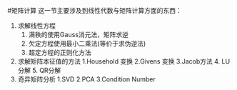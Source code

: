 #矩阵计算
这一节主要涉及到线性代数与矩阵计算方面的东西：
1. 求解线性方程
    1. 满秩的使用Gauss消元法，矩阵求逆
    2. 欠定方程使用最小二乘法(等价于求伪逆法)
    3. 超定方程的正则化方法
2. 求解矩阵本征值的方法
    1.Household 变换
    2.Givens 变换
    3.Jacob方法
    4. LU分解
    5. QR分解
3. 奇异矩阵分析
    1.SVD
    2.PCA
    3.Condition Number